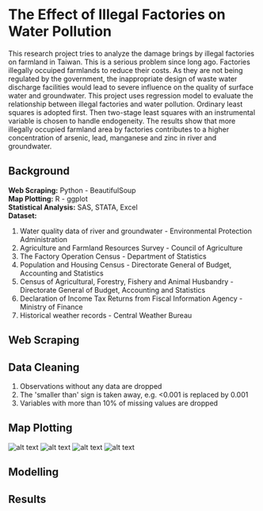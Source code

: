 # The Effect of Illegal Factories on Water Pollution
This research project tries to analyze the damage brings by illegal factories on farmland in Taiwan. This is a serious problem since long ago. Factories illegally occuiped farmlands to reduce their costs. As they are not being regulated by the government, the inappropriate design of waste water discharge facilities would lead to severe influence on the quality of surface water and groundwater. This project uses regression model to evaluate the relationship between illegal factories and water pollution. Ordinary least squares is adopted first. Then two-stage least squares with an instrumental variable is chosen to handle endogeneity. The results show that more illegally occupied farmland area by factories contributes to a higher concentration of arsenic, lead, manganese and zinc in river and groundwater.

## Background
**Web Scraping:** Python - BeautifulSoup  
**Map Plotting:** R - ggplot  
**Statistical Analysis:** SAS, STATA, Excel  
**Dataset:** 
1. Water quality data of river and groundwater - Environmental Protection Administration
2. Agriculture and Farmland Resources Survey - Council of Agriculture
3. The Factory Operation Census - Department of Statistics
4. Population and Housing Census - Directorate General of Budget, Accounting and Statistics
5. Census of Agricultural, Forestry, Fishery and Animal Husbandry - Directorate General of Budget, Accounting and Statistics
6. Declaration of Income Tax Returns from Fiscal Information Agency - Ministry of Finance
7. Historical weather records - Central Weather Bureau


## Web Scraping


## Data Cleaning
1. Observations without any data are dropped
2. The 'smaller than' sign is taken away, e.g. <0.001 is replaced by 0.001
3. Variables with more than 10% of missing values are dropped


## Map Plotting
![alt text](https://github.com/auweiting/Factory_and_pollution_project/blob/master/map.png "The Distribution of Illegally Occupied Farmlands in Taiwan")
![alt text](https://github.com/auweiting/Factory_and_pollution_project/blob/master/illegal_factories_num.png "Total Number of Illegal Factories")
![alt text](https://github.com/auweiting/Factory_and_pollution_project/blob/master/sample_description_river.png "Sample Description of River Sample")
![alt text](https://github.com/auweiting/Factory_and_pollution_project/blob/master/sample_description_gdwater.png "Sample Description of Groundwater Sample")



## Modelling


## Results
